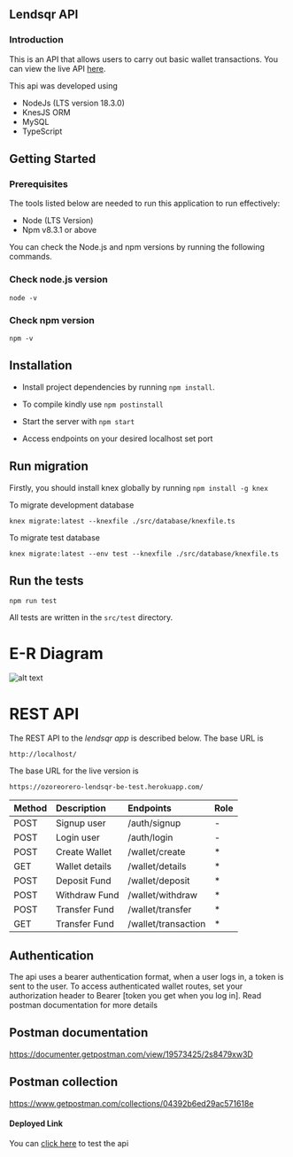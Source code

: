 ## Lendsqr API

### Introduction

This is an API that allows users to carry out basic wallet transactions.
You can view the live API [here](https://ozoreorero-lendsqr-be-test.herokuapp.com/).

This api was developed using

- NodeJs (LTS version 18.3.0)
- KnesJS ORM
- MySQL
- TypeScript

## Getting Started

### Prerequisites

The tools listed below are needed to run this application to run effectively:

- Node (LTS Version)
- Npm v8.3.1 or above

You can check the Node.js and npm versions by running the following commands.

### Check node.js version

`node -v`

### Check npm version

`npm -v`

## Installation

- Install project dependencies by running `npm install`.

- To compile kindly use `npm postinstall`

- Start the server with `npm start`

- Access endpoints on your desired localhost set port

## Run migration

Firstly, you should install knex globally by running `npm install -g knex`

To migrate development database

```shell
knex migrate:latest --knexfile ./src/database/knexfile.ts
```

To migrate test database

```shell
knex migrate:latest --env test --knexfile ./src/database/knexfile.ts
```

## Run the tests

```shell
npm run test
```

All tests are written in the `src/test` directory.

# E-R Diagram

![alt text](https://github.com/MrOrero/lendqr-api/blob/main/er-diagram.png?raw=true)

# REST API

The REST API to the _lendsqr app_ is described below.
The base URL is

    http://localhost/

The base URL for the live version is

    https://ozoreorero-lendsqr-be-test.herokuapp.com/

| Method | Description    | Endpoints           | Role |
| :----- | :------------- | :------------------ | :--- |
| POST   | Signup user    | /auth/signup        | \-   |
| POST   | Login user     | /auth/login         | \-   |
| POST   | Create Wallet  | /wallet/create      | \*   |
| GET    | Wallet details | /wallet/details     | \*   |
| POST   | Deposit Fund   | /wallet/deposit     | \*   |
| POST   | Withdraw Fund  | /wallet/withdraw    | \*   |
| POST   | Transfer Fund  | /wallet/transfer    | \*   |
| GET    | Transfer Fund  | /wallet/transaction | \*   |

## Authentication

The api uses a bearer authentication format, when a user logs in, a token is
sent to the user. To access authenticated wallet routes, set your authorization
header to Bearer [token you get when you log in]. Read postman documentation for
more details

## Postman documentation

https://documenter.getpostman.com/view/19573425/2s8479xw3D

## Postman collection

https://www.getpostman.com/collections/04392b6ed29ac571618e

#### Deployed Link

You can [click here](https://lendsqr-wallet-api.herokuapp.com) to test the api
